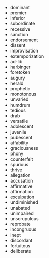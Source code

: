 * dominant
* premier
* inferior
* subordinate
* recessive
* sanction
* endorsement
* dissent
* improvisation
* extemporization
* ad-lib
* harbinger
* foretoken
* augury
* herald
* prophetic
* monotonous
* unvaried
* humdrum
* tedious
* drab
* versatile
* adolescent
* juvenile
* pubescent
* affability
* graciousness
* phony
* counterfeit
* spurious
* thrive
* allegation
* accusation
* affirmative
* affirmation
* exculpation
* undiminished
* unabated
* unimpaired
* unscrupulous
* reprobate
* incongruous
* inept
* discordant
* fortuitous
* deliberate

